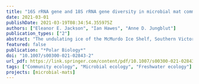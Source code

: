 ```yaml
---
title: "16S rRNA gene and 18S rRNA gene diversity in microbial mat communities in meltwater ponds on the McMurdo Ice Shelf, Antarctica"
date: 2021-03-01
publishDate: 2021-03-19T08:34:54.355975Z
authors: ["Eleanor E. Jackson", "Ian Hawes", "Anne D. Jungblut"]
publication_types: ["2"]
abstract: "The undulating ice of the McMurdo Ice Shelf, Southern Victoria Land, supports one of the largest networks of ice-based, multiyear meltwater pond habitats in Antarctica, where microbial mats are abundant and contribute most of the biomass and biodiversity. We used 16S rRNA and 18S rRNA gene high-throughput sequencing to compare variance of the community structure in microbial mats within and between ponds with different salinities and pH. Proteobacteria and Cyanobacteria were the most abundant phyla, and composition at OTU level was highly specific for the meltwater ponds with strong community sorting along the salinity gradient. Our study provides the first detailed evaluation of eukaryote communities for the McMurdo Ice Shelf using the 18S rRNA gene. They were dominated by Ochrophyta, Chlorophyta and Ciliophora, consistent with previous microscopic analyses, but many OTUs belonging to less well-described heterotrophic protists from Antarctic ice shelves were also identified including Amoebozoa, Rhizaria and Labyrinthulea. Comparison of 16S and 18S rRNA gene communities showed that the Eukaryotes had lower richness and greater similarity between ponds in comparison with Bacteria and Archaea communities on the McMurdo Ice shelf. While there was a weak correlation between community dissimilarity and geographic distance, the congruity of microbial assemblages within ponds, especially for Bacteria and Archaea, implies strong habitat filtering in ice shelf meltwater pond ecosystems, especially due to salinity. These findings help to understand processes that are important in sustaining biodiversity and the impact of climate change on ice-based aquatic habitats in Antarctica."
featured: false
publication: "*Polar Biology*"
doi: "10.1007/s00300-021-02843-2"
url_pdf: https://link.springer.com/content/pdf/10.1007/s00300-021-02843-2.pdf
tags: ["Community ecology", "Microbial ecology", "Freshwater ecology"]
projects: [microbial-mats]
---
```


